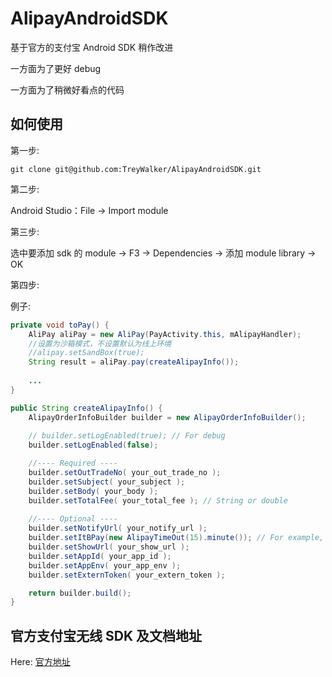 AlipayAndroidSDK
================

 基于官方的支付宝 Android SDK 稍作改进
 
 一方面为了更好 debug
 
 一方面为了稍微好看点的代码

## 如何使用

第一步:

    git clone git@github.com:TreyWalker/AlipayAndroidSDK.git

第二步:

Android Studio：File -> Import module

第三步:

选中要添加 sdk 的 module -> F3 -> Dependencies -> 添加 module library -> OK

第四步:

例子:

```Java
private void toPay() {
    AliPay aliPay = new AliPay(PayActivity.this, mAlipayHandler);
    //设置为沙箱模式，不设置默认为线上环境
    //alipay.setSandBox(true);
    String result = aliPay.pay(createAlipayInfo());
        
    ...
}

public String createAlipayInfo() {
    AlipayOrderInfoBuilder builder = new AlipayOrderInfoBuilder();
 
    // builder.setLogEnabled(true); // For debug
    builder.setLogEnabled(false);

    //---- Required ----
    builder.setOutTradeNo( your_out_trade_no );
    builder.setSubject( your_subject );
    builder.setBody( your_body );
    builder.setTotalFee( your_total_fee ); // String or double
 
    //---- Optional ----
    builder.setNotifyUrl( your_notify_url );
    builder.setItBPay(new AlipayTimeOut(15).minute()); // For example, 15 min.
    builder.setShowUrl( your_show_url );
    builder.setAppId( your_app_id );
    builder.setAppEnv( your_app_env );
    builder.setExternToken( your_extern_token );

    return builder.build();
}
```

## 官方支付宝无线 SDK 及文档地址

Here: [官方地址](https://b.alipay.com/order/productDetail.htm?productId=2014082507508574&tabId=4#ps-tabinfo-hash)

